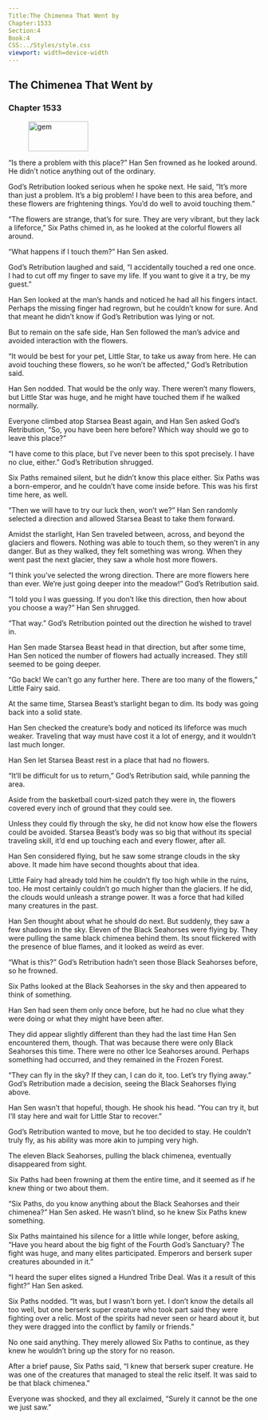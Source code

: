 ```yaml
---
Title:The Chimenea That Went by 
Chapter:1533 
Section:4 
Book:4 
CSS:../Styles/style.css 
viewport: width=device-width
---
```

  
## The Chimenea That Went by
### Chapter 1533
  
<figure>
	<img src="../Images/gem.gif" alt="gem" id="gem" width="120" height="60" />
</figure>
  

  
“Is there a problem with this place?” Han Sen frowned as he looked around. He didn’t notice anything out of the ordinary.

God’s Retribution looked serious when he spoke next. He said, “It’s more than just a problem. It’s a big problem! I have been to this area before, and these flowers are frightening things. You’d do well to avoid touching them.”

“The flowers are strange, that’s for sure. They are very vibrant, but they lack a lifeforce,” Six Paths chimed in, as he looked at the colorful flowers all around.

“What happens if I touch them?” Han Sen asked.

God’s Retribution laughed and said, “I accidentally touched a red one once. I had to cut off my finger to save my life. If you want to give it a try, be my guest.”

Han Sen looked at the man’s hands and noticed he had all his fingers intact. Perhaps the missing finger had regrown, but he couldn’t know for sure. And that meant he didn’t know if God’s Retribution was lying or not.

But to remain on the safe side, Han Sen followed the man’s advice and avoided interaction with the flowers.

“It would be best for your pet, Little Star, to take us away from here. He can avoid touching these flowers, so he won’t be affected,” God’s Retribution said.

Han Sen nodded. That would be the only way. There weren’t many flowers, but Little Star was huge, and he might have touched them if he walked normally.

Everyone climbed atop Starsea Beast again, and Han Sen asked God’s Retribution, “So, you have been here before? Which way should we go to leave this place?”

“I have come to this place, but I’ve never been to this spot precisely. I have no clue, either.” God’s Retribution shrugged.

Six Paths remained silent, but he didn’t know this place either. Six Paths was a born-emperor, and he couldn’t have come inside before. This was his first time here, as well.

“Then we will have to try our luck then, won’t we?” Han Sen randomly selected a direction and allowed Starsea Beast to take them forward.

Amidst the starlight, Han Sen traveled between, across, and beyond the glaciers and flowers. Nothing was able to touch them, so they weren’t in any danger. But as they walked, they felt something was wrong. When they went past the next glacier, they saw a whole host more flowers.

“I think you’ve selected the wrong direction. There are more flowers here than ever. We’re just going deeper into the meadow!” God’s Retribution said.

“I told you I was guessing. If you don’t like this direction, then how about you choose a way?” Han Sen shrugged.

“That way.” God’s Retribution pointed out the direction he wished to travel in.

Han Sen made Starsea Beast head in that direction, but after some time, Han Sen noticed the number of flowers had actually increased. They still seemed to be going deeper.

“Go back! We can’t go any further here. There are too many of the flowers,” Little Fairy said.

At the same time, Starsea Beast’s starlight began to dim. Its body was going back into a solid state.

Han Sen checked the creature’s body and noticed its lifeforce was much weaker. Traveling that way must have cost it a lot of energy, and it wouldn’t last much longer.

Han Sen let Starsea Beast rest in a place that had no flowers.

“It’ll be difficult for us to return,” God’s Retribution said, while panning the area.

Aside from the basketball court-sized patch they were in, the flowers covered every inch of ground that they could see.

Unless they could fly through the sky, he did not know how else the flowers could be avoided. Starsea Beast’s body was so big that without its special traveling skill, it’d end up touching each and every flower, after all.

Han Sen considered flying, but he saw some strange clouds in the sky above. It made him have second thoughts about that idea.

Little Fairy had already told him he couldn’t fly too high while in the ruins, too. He most certainly couldn’t go much higher than the glaciers. If he did, the clouds would unleash a strange power. It was a force that had killed many creatures in the past.

Han Sen thought about what he should do next. But suddenly, they saw a few shadows in the sky. Eleven of the Black Seahorses were flying by. They were pulling the same black chimenea behind them. Its snout flickered with the presence of blue flames, and it looked as weird as ever.

“What is this?” God’s Retribution hadn’t seen those Black Seahorses before, so he frowned.

Six Paths looked at the Black Seahorses in the sky and then appeared to think of something.

Han Sen had seen them only once before, but he had no clue what they were doing or what they might have been after.

They did appear slightly different than they had the last time Han Sen encountered them, though. That was because there were only Black Seahorses this time. There were no other Ice Seahorses around. Perhaps something had occurred, and they remained in the Frozen Forest.

“They can fly in the sky? If they can, I can do it, too. Let’s try flying away.” God’s Retribution made a decision, seeing the Black Seahorses flying above.

Han Sen wasn’t that hopeful, though. He shook his head. “You can try it, but I’ll stay here and wait for Little Star to recover.”

God’s Retribution wanted to move, but he too decided to stay. He couldn’t truly fly, as his ability was more akin to jumping very high.

The eleven Black Seahorses, pulling the black chimenea, eventually disappeared from sight.

Six Paths had been frowning at them the entire time, and it seemed as if he knew thing or two about them.

“Six Paths, do you know anything about the Black Seahorses and their chimenea?” Han Sen asked. He wasn’t blind, so he knew Six Paths knew something.

Six Paths maintained his silence for a little while longer, before asking, “Have you heard about the big fight of the Fourth God’s Sanctuary? The fight was huge, and many elites participated. Emperors and berserk super creatures abounded in it.”

“I heard the super elites signed a Hundred Tribe Deal. Was it a result of this fight?” Han Sen asked.

Six Paths nodded. “It was, but I wasn’t born yet. I don’t know the details all too well, but one berserk super creature who took part said they were fighting over a relic. Most of the spirits had never seen or heard about it, but they were dragged into the conflict by family or friends.”

No one said anything. They merely allowed Six Paths to continue, as they knew he wouldn’t bring up the story for no reason.

After a brief pause, Six Paths said, “I knew that berserk super creature. He was one of the creatures that managed to steal the relic itself. It was said to be that black chimenea.”

Everyone was shocked, and they all exclaimed, “Surely it cannot be the one we just saw.”